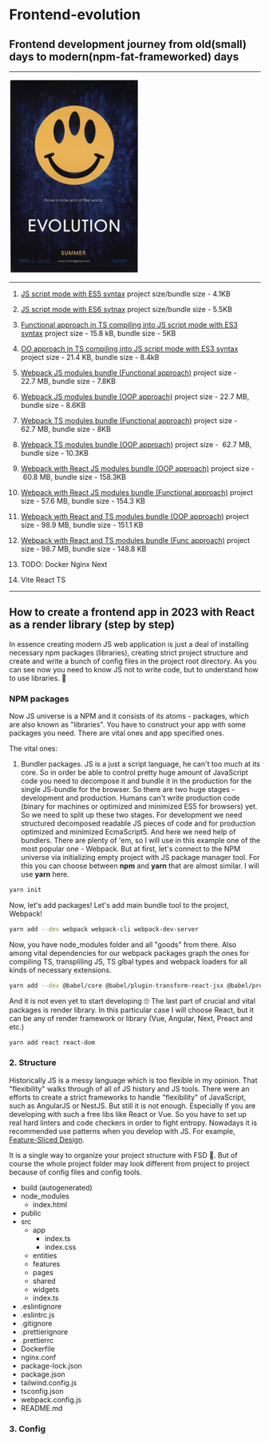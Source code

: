 # Frontend-evolution

## Frontend development journey from old(small) days to modern(npm-fat-frameworked) days

---

<img alt="cover" src="./evo.jpg" width="260" />

---

1. [JS script mode with ES5 syntax](https://github.com/PavPavv/frontend-evolution/tree/main/01_native-web-timer-es5-func) project size/bundle size - 4.1KB

2. [JS script mode with ES6 sytnax](https://github.com/PavPavv/frontend-evolution/tree/main/02_native-web-timer-es6-class) project size/bundle size - 5.5KB

3. [Functional approach in TS compiling into JS script mode with ES3 syntax](https://github.com/PavPavv/frontend-evolution/tree/main/03_native-web-timer-func-with-TS) project size - 15.8 kB, bundle size - 5KB

4. [OO approach in TS compiling into JS script mode with ES3 syntax](https://github.com/PavPavv/frontend-evolution/tree/main/04_native-web-timer-class-with-TS) project size - 21.4 KB, bundle size - 8.4kB

5. [Webpack JS modules bundle (Functional approach)](https://github.com/PavPavv/frontend-evolution/tree/main/05_webpack-js-timer) project size - 22.7 MB, bundle size - 7.8KB

6. [Webpack JS modules bundle (OOP approach)](https://github.com/PavPavv/frontend-evolution/tree/main/06_webpack-js-timer-class) project size - 22.7 MB, bundle size - 8.6KB

7. [Webpack TS modules bundle (Functional approach)](https://github.com/PavPavv/frontend-evolution/tree/main/07_webpack-ts-timer) project size - 62.7 MB, bundle size - 8KB

8. [Webpack TS modules bundle (OOP approach)](https://github.com/PavPavv/frontend-evolution/tree/main/08_webpack-ts-timer-class) project size -  62.7 MB, bundle size - 10.3KB

9. [Webpack with React JS modules bundle (OOP approach)](https://github.com/PavPavv/frontend-evolution/tree/main/09_webpack-react-js-timer-class) project size -  60.8 MB, bundle size - 158.3KB

10. [Webpack with React JS modules bundle (Functional approach)](https://github.com/PavPavv/frontend-evolution/tree/main/10_webpack-react-js-timer-func) project size - 57.6 MB, bundle size - 154.3 KB

11. [Webpack with React and TS modules bundle (OOP approach)](https://github.com/PavPavv/frontend-evolution/tree/main/11_webpack-react-ts-class-timer) project size - 98.9 MB, bundle size - 151.1 KB

12. [Webpack with React and TS modules bundle (Func approach)](https://github.com/PavPavv/frontend-evolution/tree/main/12_webpack-react-ts-func-timer) project size - 98.7 MB, bundle size - 148.8 KB

13. TODO: Docker Nginx Next

14. Vite React TS

---

## How to create a frontend app in 2023 with React as a render library (step by step)

In essence creating modern JS web application is just a deal of installing necessary npm packages (libraries), creating strict project structure and create and write a bunch of config files in the project root directory. As you can see now you need to know JS not to write code, but to understand how to use libraries. 🤡

### NPM packages

Now JS universe is a NPM and it consists of its atoms - packages, which are also known as "libraries". You have to construct your app with some packages you need.
There are vital ones and app specified ones.

The vital ones:

1. Bundler packages. JS is a just a script language, he can't too much at its core. So in order be able to control pretty huge amount of JavaScript code you need to decompose it and
   bundle it in the production for the single JS-bundle for the browser. So there are two huge stages - development and production. Humans can't write production code (binary for machines or optimized and minimized ES5 for browsers) yet. So we need to split up these two stages. For development we need structured decomposed readable JS pieces of code and for production optimized and minimized EcmaScript5. And here we need help of bundlers. There are plenty of 'em, so I will use in this example one of the most popular one - Webpack.
   But at first, let's connect to the NPM universe via initializing empty project with JS package manager tool. For this you can choose between **npm** and **yarn** that are almost similar. I will use **yarn** here.

```bash
yarn init
```

Now, let's add packages! Let's add main bundle tool to the project, Webpack!

```bash
yarn add --dev webpack webpack-cli webpack-dev-server
```

Now, you have node_modules folder and all "goods" from there. Also among vital dependencies for our webpack packages graph the ones for compiling TS, transpliling JS, TS glbal types and webpack loaders for all kinds of necessary extensions.

```bash
yarn add --dev @babel/core @babel/plugin-transform-react-jsx @babel/preset-env @babel/preset-react @types/node @types/react @types/react-dom babel-loader cross-env css-loader html-webpack-plugin style-loader ts-loader typescript
```

And it is not even yet to start developing 🙄
The last part of crucial and vital packages is render library. In this particular case I will choose React, but it can be any of render framework or library (Vue, Angular, Next, Preact and etc.)

```bash
yarn add react react-dom
```

### 2. Structure

Historically JS is a messy language which is too flexible in my opinion. That "flexibility" walks through of all of JS history and JS tools. There were an efforts to create a strict frameworks to handle "flexibility" of JavaScript, such as AngularJS or NestJS. But still it is not enough. Especially if you are developing with such a free libs like React or Vue. So you have to set up real hard linters and code checkers in order to fight entropy. Nowadays it is recommended use patterns when you develop with JS. For example, [Feature-Sliced Design](https://feature-sliced.design/docs/get-started/overview).

It is a single way to organize your project structure with FSD 💪. But of course the whole project folder may look different from project to project because of config files and config tools.

- build (autogenerated)
- node_modules
  - index.html
- public
- src
  - app
    - index.ts
    - index.css
  - entities
  - features
  - pages
  - shared
  - widgets
  - index.ts
- .eslintignore
- .eslintrc.js
- .gitignore
- .prettierignore
- .prettierrc
- Dockerfile
- nginx.conf
- package-lock.json
- package.json
- tailwind.config.js
- tsconfig.json
- webpack.config.js
- README.md

### 3. Config
